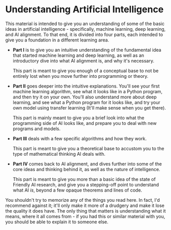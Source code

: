 # Understanding Artificial Intelligence

This material is intended to give you an understanding of some of the basic ideas in artificial intelligence - specifically, machine learning, deep learning, and AI alignment.  To that end, it is divided into four parts, each intended to give you a foundation in a different learning area.

* **Part I** is to give you an intuitive understanding of the fundamental idea that started machine learning and deep learning, as well as an introductory dive into what AI alignment is, and why it's necessary.  

   This part is meant to give you enough of a conceptual base to not be entirely lost when you move further into programming or theory.

* **Part II** goes deeper into the intuitive explanations.  You'll see your first machine learning algorithm, see what it looks like in a Python program, and then try it on your own.  You'll also understand more about deep learning, and see what a Python program for it looks like, and try your own model using transfer learning (It'll make sense when you get there).  

   This part is mainly meant to give you a brief look into what the programming side of AI looks like, and prepare you to deal with new programs and models.

* **Part III** deals with a few specific algorithms and how they work.  

   This part is meant to give you a theoretical base to accustom you to the type of mathematical thinking AI deals with.

* **Part IV** comes back to AI alignment, and dives further into some of the core ideas and thinking behind it, as well as the nature of intelligence.  

   This part is meant to give you more than a basic idea of the state of Friendly AI research, and give you a stepping-off point to understand what AI *is*, beyond a few opaque theorems and lines of code.

You shouldn't try to memorize any of the things you read here.  In fact, I'd recommend against it; it'll only make it more of a drudgery and make it lose the quality it does have.  The only thing that matters is understanding what it means, where it all comes from - if you had this or similar material with you, you should be able to explain it to someone else.